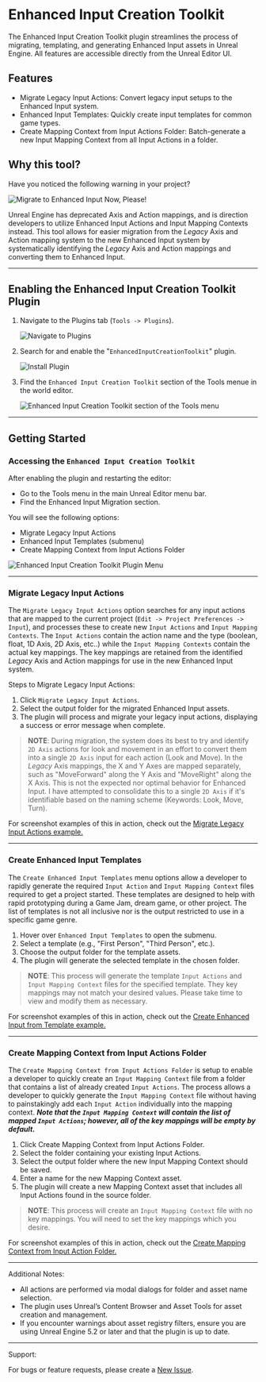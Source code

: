 # Enhanced Input Creation Toolkit

The Enhanced Input Creation Toolkit plugin streamlines the process of migrating, templating, and generating Enhanced Input assets  in Unreal Engine. All features are accessible directly from the Unreal Editor UI.

## Features

- Migrate Legacy Input Actions: Convert legacy input setups to the Enhanced Input system.
- Enhanced Input Templates: Quickly create input templates for common game types.
- Create Mapping Context from Input Actions Folder: Batch-generate a new Input Mapping Context from all Input Actions in a folder.

## Why this tool?

Have you noticed the following warning in your project?

![Migrate to Enhanced Input Now, Please!](./images/EnhancedInputCreationToolkit_0000.png)

Unreal Engine has deprecated Axis and Action mappings, and is direction developers to utilize Enhanced Input Actions and Input Mapping Contexts instead. This tool allows for easier migration from the *Legacy* Axis and Action mapping system to the new Enhanced Input system by systematically identifying the *Legacy* Axis and Action mappings and converting them to Enhanced Input.

---
## Enabling the Enhanced Input Creation Toolkit Plugin
1. Navigate to the Plugins tab (`Tools -> Plugins`).

   ![Navigate to Plugins](./images/EnhancedInputCreationToolkit_000.png)

2. Search for and enable the "`EnhancedInputCreationToolkit`" plugin.

   ![Install Plugin](./images/EnhancedInputCreationToolkit_001.png)

3. Find the `Enhanced Input Creation Toolkit` section of the Tools menue in the world editor.

   ![Enhanced Input Creation Toolkit section of the Tools menu](./images/EnhancedInputCreationToolkit_002.png)
---
## Getting Started

### Accessing the `Enhanced Input Creation Toolkit`

   After enabling the plugin and restarting the editor:
   - Go to the Tools menu in the main Unreal Editor menu bar.
   - Find the Enhanced Input Migration section.

   You will see the following options:
   - Migrate Legacy Input Actions
   - Enhanced Input Templates (submenu)
   - Create Mapping Context from Input Actions Folder

   ![Enhanced Input Creation Toolkit Plugin Menu](./images/EnhancedInputCreationToolkit_003.png)

---

### Migrate Legacy Input Actions

The `Migrate Legacy Input Actions` option searches for any input actions that are mapped to the current project (`Edit -> Project Preferences -> Input`), and processes these to create new `Input Actions` and `Input Mapping Contexts`. The `Input Actions` contain the action name and the type (boolean, float, 1D Axis, 2D Axis, etc..) while the `Input Mapping Contexts` contain the actual key mappings. The key mappings are retained from the identified *Legacy* Axis and Action mappings for use in the new Enhanced Input system.

Steps to Migrate Legacy Input Actions:
   1.	Click `Migrate Legacy Input Actions`.
   2.	Select the output folder for the migrated Enhanced Input assets.
   3.	The plugin will process and migrate your legacy input actions, displaying a success or error message when complete.

> **NOTE**: During migration, the system does its best to try and identify `2D Axis` actions for look and movement in an effort to convert them into a single `2D Axis` input for each action (Look and Move). In the *Legacy* Axis mappings, the X and Y Axes are mapped separately, such as "MoveForward" along the Y Axis and "MoveRight" along the X Axis. This is not the expected nor optimal behavior for Enhanced Input. I have attempted to consolidate this to a single `2D Axis` if it's identifiable based on the naming scheme (Keywords: Look, Move, Turn).

For screenshot examples of this in action, check out the [Migrate Legacy Input Actions example.](./examples/MigrateLegacyInputActions.md)

---

### Create Enhanced Input Templates

The `Create Enhanced Input Templates` menu options allow a developer to rapidly generate the required `Input Action` and `Input Mapping Context` files required to get a project started. These templates are designed to help with rapid prototyping during a Game Jam, dream game, or other project. The list of templates is not all inclusive nor is the output restricted to use in a specific game genre.

   1.	Hover over `Enhanced Input Templates` to open the submenu.
   2.	Select a template (e.g., "First Person", "Third Person", etc.).
   3.	Choose the output folder for the template assets.
   4.	The plugin will generate the selected template in the chosen folder.

> **NOTE**: This process will generate the template `Input Actions` and `Input Mapping Context` files for the specified template. They key mappings may not match your desired values. Please take time to view and modify them as necessary.

For screenshot examples of this in action, check out the [Create Enhanced Input from Template example.](./examples/CreateEnhancedInputTemplate.md)

---

### Create Mapping Context from Input Actions Folder

The `Create Mapping Context from Input Actions Folder` is setup to enable a developer to quickly create an `Input Mapping Context` file from a folder that contains a list of already created `Input Actions`. The process allows a developer to quickly generate the `Input Mapping Context` file without having to painstakingly add each `Input Action` individually into the mapping context. ***Note that the `Input Mapping Context` will contain the list of mapped `Input Actions`; however, all of the key mappings will be empty by default.***

   1.	Click Create Mapping Context from Input Actions Folder.
   2.	Select the folder containing your existing Input Actions.
   3.	Select the output folder where the new Input Mapping Context should be saved.
   4.	Enter a name for the new Mapping Context asset.
   5.	The plugin will create a new Mapping Context asset that includes all Input Actions found in the source folder.

> **NOTE**: This process will create an `Input Mapping Context` file with no key mappings. You will need to set the key mappings which you desire.

For screenshot examples of this in action, check out the [Create Mapping Context from Input Action Folder.](./examples/CreateMappingContextFromInputActionsFolder.md)

---
Additional Notes:

- All actions are performed via modal dialogs for folder and asset name selection.
- The plugin uses Unreal’s Content Browser and Asset Tools for asset creation and management.
- If you encounter warnings about asset registry filters, ensure you are using Unreal Engine 5.2 or later and that the plugin is up to date.

---

Support:

For bugs or feature requests, please create a [New Issue](https://github.com/The99Interactive/EnhancedInputCreationToolkit/issues).
